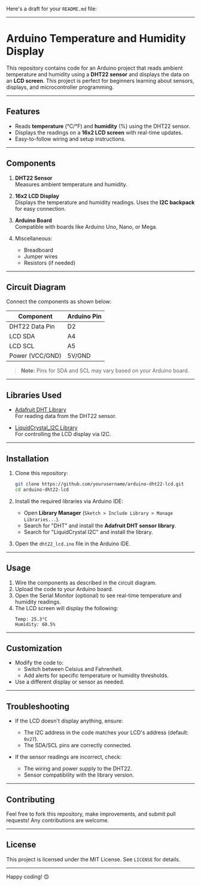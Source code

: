 Here's a draft for your `README.md` file:

---

# Arduino Temperature and Humidity Display

This repository contains code for an Arduino project that reads ambient temperature and humidity using a **DHT22 sensor** and displays the data on an **LCD screen**. This project is perfect for beginners learning about sensors, displays, and microcontroller programming.

---

## Features
- Reads **temperature** (°C/°F) and **humidity** (%) using the DHT22 sensor.
- Displays the readings on a **16x2 LCD screen** with real-time updates.
- Easy-to-follow wiring and setup instructions.

---

## Components
1. **DHT22 Sensor**  
   Measures ambient temperature and humidity.

2. **16x2 LCD Display**  
   Displays the temperature and humidity readings. Uses the **I2C backpack** for easy connection.

3. **Arduino Board**  
   Compatible with boards like Arduino Uno, Nano, or Mega.

4. Miscellaneous:
   - Breadboard
   - Jumper wires
   - Resistors (if needed)

---

## Circuit Diagram
Connect the components as shown below:

| Component      | Arduino Pin |
|----------------|-------------|
| DHT22 Data Pin | D2          |
| LCD SDA        | A4          |
| LCD SCL        | A5          |
| Power (VCC/GND)| 5V/GND      |

> **Note:** Pins for SDA and SCL may vary based on your Arduino board.

---

## Libraries Used
- [Adafruit DHT Library](https://github.com/adafruit/DHT-sensor-library)  
  For reading data from the DHT22 sensor.
  
- [LiquidCrystal_I2C Library](https://github.com/johnrickman/LiquidCrystal_I2C)  
  For controlling the LCD display via I2C.

---

## Installation
1. Clone this repository:
   ```bash
   git clone https://github.com/yourusername/arduino-dht22-lcd.git
   cd arduino-dht22-lcd
   ```
2. Install the required libraries via Arduino IDE:
   - Open **Library Manager** (`Sketch > Include Library > Manage Libraries...`).
   - Search for "DHT" and install the **Adafruit DHT sensor library**.
   - Search for "LiquidCrystal I2C" and install the library.

3. Open the `dht22_lcd.ino` file in the Arduino IDE.

---

## Usage
1. Wire the components as described in the circuit diagram.
2. Upload the code to your Arduino board.
3. Open the Serial Monitor (optional) to see real-time temperature and humidity readings.
4. The LCD screen will display the following:
   ```
   Temp: 25.3°C
   Humidity: 60.5%
   ```

---

## Customization
- Modify the code to:
  - Switch between Celsius and Fahrenheit.
  - Add alerts for specific temperature or humidity thresholds.
- Use a different display or sensor as needed.

---

## Troubleshooting
- If the LCD doesn't display anything, ensure:
  - The I2C address in the code matches your LCD's address (default: `0x27`).
  - The SDA/SCL pins are correctly connected.
  
- If the sensor readings are incorrect, check:
  - The wiring and power supply to the DHT22.
  - Sensor compatibility with the library version.

---

## Contributing
Feel free to fork this repository, make improvements, and submit pull requests! Any contributions are welcome.

---

## License
This project is licensed under the MIT License. See `LICENSE` for details.

---

Happy coding! 😊

